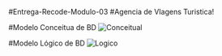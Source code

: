 #Entrega-Recode-Modulo-03
#Agencia de VIagens Turistica!

#Modelo Conceitua de BD
![Conceitual](https://github.com/GuiAlvesR/Recode-Modulo-02/assets/139154854/2894d286-dfb2-4261-970b-6afe312658a8)

#Modelo Lógico de BD
![Logico](https://github.com/GuiAlvesR/Recode-Modulo-02/assets/139154854/7018d10f-f666-41d1-a8d5-fc1ec707b1bd)

